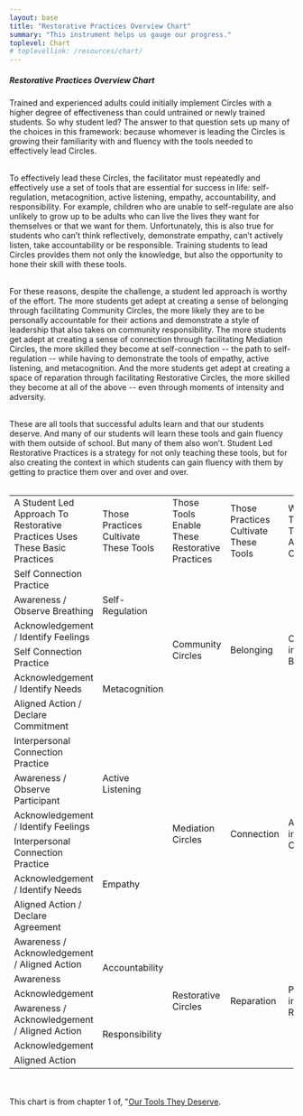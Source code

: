 ```yaml
---
layout: base
title: "Restorative Practices Overview Chart"
summary: "This instrument helps us gauge our progress."
toplevel: Chart
# toplevellink: /resources/chart/
---
```

<h5>Restorative Practices Overview Chart</h5>
Trained and experienced adults could initially implement Circles with a higher degree of effectiveness than could untrained or newly trained students. So why student led? The answer to that question sets up many of the choices in this framework: because whomever is leading the Circles is growing their familiarity with and fluency with the tools needed to effectively lead Circles. 
<br/><br/>

To effectively lead these Circles, the facilitator must repeatedly and effectively use a set of tools that are essential for success in life: self-regulation, metacognition, active listening, empathy, accountability, and responsibility. For example, children who are unable to self-regulate are also unlikely to grow up to be adults who can live the lives they want for themselves or that we want for them. Unfortunately, this is also true for students who can’t think reflectively, demonstrate empathy, can’t actively listen, take accountability or be responsible. Training students to lead Circles provides them not only the knowledge, but also the opportunity to hone their skill with these tools. 
<br/><br/>

For these reasons, despite the challenge, a student led approach is worthy of the effort. The more students get adept at creating a sense of belonging through facilitating Community Circles, the more likely they are to be personally accountable for their actions and demonstrate a style of leadership that also takes on community responsibility. The more students get adept at creating a sense of connection through facilitating Mediation Circles, the more skilled they become at self-connection -- the path to self-regulation -- while having to demonstrate the tools of empathy, active listening, and metacognition. And the more students get adept at creating a space of reparation through facilitating Restorative Circles, the more skilled they become at all of the above -- even through moments of intensity and adversity.
<br/><br/>

These are all tools that successful adults learn and that our students deserve. And many of our students will learn these tools and gain fluency with them outside of school. But many of them also won’t. Student Led Restorative Practices is a strategy for not only teaching these tools, but for also creating the context in which students can gain fluency with them by getting to practice them over and over and over.
<br/><br/>


<table>
<tr>
  <td>A Student Led Approach To Restorative Practices Uses These Basic Practices</td>
  <td>Those Practices Cultivate These Tools</td>
  <td>Those Tools Enable These Restorative Practices</td>
  <td>Those Practices Cultivate These Tools</td>
  <td>Without These Tools Adults Rely On…</td>
</tr>



<tr>
  <td>Self Connection Practice</td>
  <td rowspan=3>Self-Regulation</td>
  <td rowspan=6>Community Circles</td>
  <td rowspan=6>Belonging</td>
  <td rowspan=6>Compliance instead of Belonging</td>
</tr>
<tr>
  <td>Awareness / Observe Breathing</td>
</tr>
<tr>
  <td>Acknowledgement / Identify Feelings</td>
</tr>
<tr>
  <td>Self Connection Practice</td>
  <td rowspan=3>Metacognition</td>
</tr>
<tr>
  <td>Acknowledgement / Identify Needs</td>
</tr>
<tr>
  <td>Aligned Action / Declare Commitment</td>
</tr> 



<tr>
  <td>Interpersonal Connection Practice</td>
  <td rowspan=3>Active Listening</td>
  <td rowspan=6>Mediation Circles</td>
  <td rowspan=6>Connection</td>
  <td rowspan=6>Authority instead of Connection</td>
</tr>
<tr>
  <td>Awareness / Observe Participant</td>
</tr>
<tr>
  <td>Acknowledgement / Identify Feelings</td>
</tr>
<tr>
  <td>Interpersonal Connection Practice</td>
  <td rowspan=3>Empathy</td>
</tr>
<tr>
  <td>Acknowledgement / Identify Needs</td>
</tr>
<tr>
  <td>Aligned Action / Declare Agreement</td>
</tr> 



<tr>
  <td>Awareness / Acknowledgement / Aligned Action</td>
  <td rowspan=3>Accountability</td>
  <td rowspan=6>Restorative Circles</td>
  <td rowspan=6>Reparation</td>
  <td rowspan=6>Punishment instead of Reparation</td>
</tr>
<tr>
  <td>Awareness</td>
</tr>
<tr>
  <td>Acknowledgement</td>
</tr>
<tr>
  <td>Awareness / Acknowledgement / Aligned Action</td>
  <td rowspan=3>Responsibility</td>
</tr>
<tr>
  <td>Acknowledgement</td>
</tr>
<tr>
  <td>Aligned Action</td>
</tr> 
</table>

<br/><br/>
This chart is from chapter 1 of, "<a href="/book/">Our Tools They Deserve</a>.



